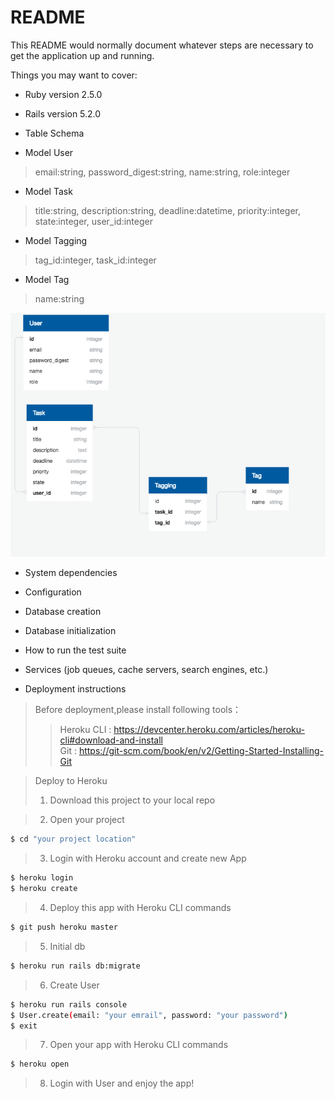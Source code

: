 # README

This README would normally document whatever steps are necessary to get the
application up and running.

Things you may want to cover:

* Ruby version
2.5.0

* Rails version
5.2.0

* Table Schema
- Model User
>email:string, password_digest:string, name:string, role:integer

- Model Task
>title:string, description:string, deadline:datetime, priority:integer, state:integer, user_id:integer

- Model Tagging
>tag_id:integer, task_id:integer

- Model Tag
>name:string

![avatar]( iMisison_Final_DBD.png )

* System dependencies

* Configuration

* Database creation

* Database initialization

* How to run the test suite

* Services (job queues, cache servers, search engines, etc.)

* Deployment instructions
> Before deployment,please install following tools： 
> >   Heroku CLI  : https://devcenter.heroku.com/articles/heroku-cli#download-and-install  
> >   Git         : https://git-scm.com/book/en/v2/Getting-Started-Installing-Git 

>	Deploy to Heroku
> 1. Download this project to your local repo

> 2. Open your project
```bash
$ cd "your project location"
```

> 3. Login with Heroku account and create new App
```bash
$ heroku login
$ heroku create
```

> 4. Deploy this app with Heroku CLI commands
```bash
$ git push heroku master
```

>	5. Initial db
```bash
$ heroku run rails db:migrate
```

>	6. Create User
```bash
$ heroku run rails console
$ User.create(email: "your emrail", password: "your password")
$ exit
```

> 7. Open your app with Heroku CLI commands
```bash
$ heroku open
```

> 8. Login with User and enjoy the app!
